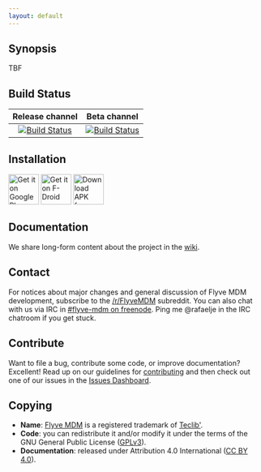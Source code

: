 ```yaml
---
layout: default
---
```


## Synopsis

TBF

## Build Status

| **Release channel** | **Beta channel** |
|:---:|:---:|
| [![Build Status](https://travis-ci.org/flyve-mdm/flyve-mdm-android-agent.svg?branch=master)](https://travis-ci.org/flyve-mdm/flyve-mdm-android-agent) | [![Build Status](https://travis-ci.org/flyve-mdm/flyve-mdm-android-agent.svg?branch=develop)](https://travis-ci.org/flyve-mdm/flyve-mdm-android-agent) |

## Installation

[<img src="https://user-images.githubusercontent.com/663460/26973322-4ddf78a4-4d16-11e7-8b58-4c03b4bc2490.png" alt="Get it on Google Pla" height="60">](https://play.google.com/store/apps/details?id=org.flyve.mdm.agent) [<img src="https://f-droid.org/badge/get-it-on.png" alt="Get it on F-Droid" height="60">](https://f-droid.org/app/org.flyve.mdm.agent) [<img src="https://user-images.githubusercontent.com/663460/26973090-f8fdc986-4d14-11e7-995a-e7c5e79ed925.png" alt="Download APK from GitHub" height="60">](https://github.com/flyve-mdm/flyve-mdm-android-agent/releases/latest)

## Documentation

We share long-form content about the project in the [wiki](https://github.com/flyve-mdm/flyve-mdm-android-agent/wiki).

## Contact

For notices about major changes and general discussion of Flyve MDM development, subscribe to the [/r/FlyveMDM](http://www.reddit.com/r/FlyveMDM) subreddit.
You can also chat with us via IRC in [#flyve-mdm on freenode](http://webchat.freenode.net/?channels=flyve-mdm]).
Ping me @rafaelje in the IRC chatroom if you get stuck.

## Contribute

Want to file a bug, contribute some code, or improve documentation? Excellent! Read up on our
guidelines for [contributing](./CONTRIBUTING.md) and then check out one of our issues in the [Issues Dashboard](https://github.com/flyve-mdm/flyve-mdm-android-agent/issues).

## Copying

* **Name**: [Flyve MDM](https://flyve-mdm.com/) is a registered trademark of [Teclib'](http://www.teclib-edition.com/en/).
* **Code**: you can redistribute it and/or modify
    it under the terms of the GNU General Public License ([GPLv3](https://www.gnu.org/licenses/gpl-3.0.en.html)).
* **Documentation**: released under Attribution 4.0 International ([CC BY 4.0](https://creativecommons.org/licenses/by/4.0/)).
